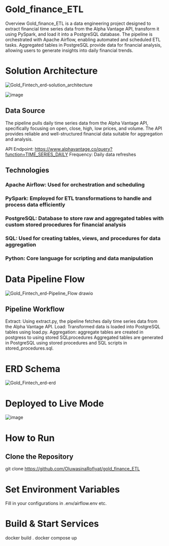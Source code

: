# Gold_finance_ETL
Overview
Gold_finance_ETL is a data engineering project designed to extract financial time series data from the Alpha Vantage API, transform it using PySpark, and load it into a PostgreSQL database. The pipeline is orchestrated with Apache Airflow, enabling automated and scheduled ETL tasks. Aggregated tables in PostgreSQL provide data for financial analysis, allowing users to generate insights into daily financial trends.

# Solution Architecture

![Gold_Fintech_erd-solution_architecture](https://github.com/user-attachments/assets/2033419d-5587-43ac-905d-3a3899f2b42d)


![image](https://github.com/user-attachments/assets/97a4eb8f-85e3-4075-aa55-e2e055ca8584)


## Data Source
The pipeline pulls daily time series data from the Alpha Vantage API, specifically focusing on open, close, high, low prices, and volume. The API provides reliable and well-structured financial data suitable for aggregation and analysis.

API Endpoint: https://www.alphavantage.co/query?function=TIME_SERIES_DAILY
Frequency: Daily data refreshes
## Technologies
### Apache Airflow: Used for orchestration and scheduling
### PySpark: Employed for ETL transformations to handle and process data efficiently
### PostgreSQL: Database to store raw and aggregated tables with custom stored procedures for financial analysis
### SQL: Used for creating tables, views, and procedures for data aggregation
### Python: Core language for scripting and data manipulation

# Data Pipeline Flow

![Gold_Fintech_erd-Pipeline_Flow drawio](https://github.com/user-attachments/assets/2a1db09f-f8fd-4b3f-9f3d-5802bd511d41)


## Pipeline Workflow
Extract:
Using extract.py, the pipeline fetches daily time series data from the Alpha Vantage API.
Load:
Transformed data is loaded into PostgreSQL tables using load.py.
Aggregation:
aggregate tables are created in postgress to using stored SQLprocedures
Aggregated tables are generated in PostgreSQL using stored procedures and SQL scripts in stored_procedures.sql.

# ERD Schema
![Gold_Fintech_erd-erd](https://github.com/user-attachments/assets/be0381de-572c-4fa3-8bb5-0f192ad0af9e)

# Deployed to Live Mode

![image](https://github.com/user-attachments/assets/9ff7612f-3ec8-47d8-a08a-eb76a940cae8)


# How to Run
## Clone the Repository
git clone https://github.com/OluwasinaRofiyat/gold_finance_ETL

# Set Environment Variables
Fill in your configurations in .env/airflow.env etc.
# Build & Start Services

  docker build .
  docker compose up
